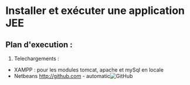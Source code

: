 # Installer et exécuter une application JEE

## Plan d'execution :

1. Telechargements :
  * XAMPP : pour les modules tomcat, apache et mySql en locale 
  * Netbeans
    http://github.com - automatic![GitHub](http://github.com)

